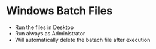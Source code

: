 # Windows Batch Files

<ul>
  <li>Run the files in Desktop</li>
  <li>Run always as Administrator</li>
  <li>Will automatically delete the batach file after execution</li>
</ul>
